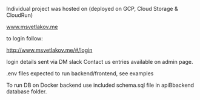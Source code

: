 Individual project was hosted on (deployed on GCP, Cloud Storage & CloudRun)

www.msvetlakov.me

to login follow:

http://www.msvetlakov.me/#/login

login details sent via DM slack
Contact us entries available on admin page.

.env files expected to run backend/frontend, see examples

To run DB on Docker backend use included schema.sql file in apiBbackend database folder.
